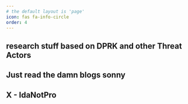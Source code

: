 ```yaml
---
# the default layout is 'page'
icon: fas fa-info-circle
order: 4
---
```



## research stuff based on DPRK and other Threat Actors
## Just read the damn blogs sonny
## X - IdaNotPro 
